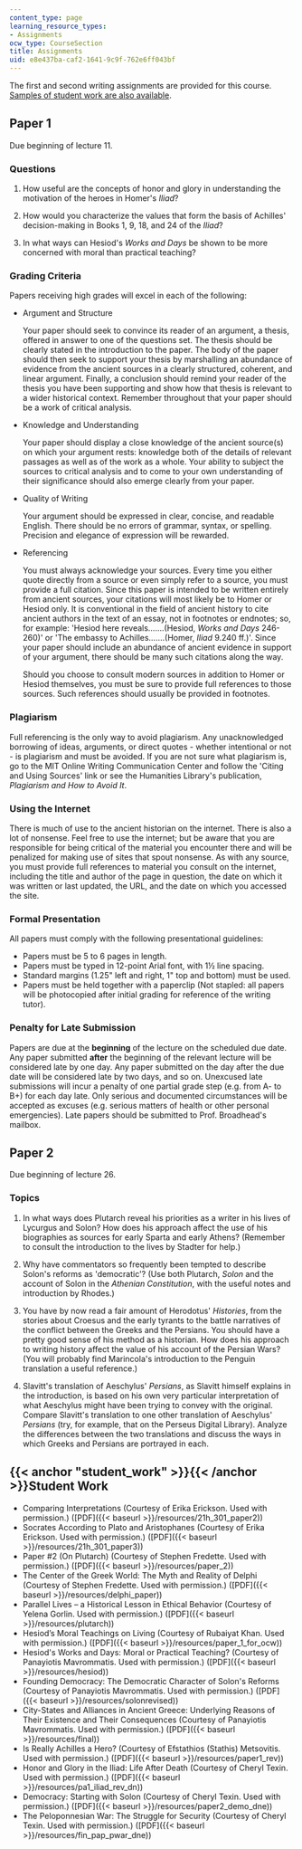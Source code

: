 ```yaml
---
content_type: page
learning_resource_types:
- Assignments
ocw_type: CourseSection
title: Assignments
uid: e8e437ba-caf2-1641-9c9f-762e6ff043bf
---
```


The first and second writing assignments are provided for this course. [Samples of student work are also available](#student_work).

Paper 1
-------

Due beginning of lecture 11.

### Questions

1.  How useful are the concepts of honor and glory in understanding the motivation of the heroes in Homer's _Iliad_?  
    
2.  How would you characterize the values that form the basis of Achilles' decision-making in Books 1, 9, 18, and 24 of the _Iliad_?  
    
3.  In what ways can Hesiod's _Works and Days_ be shown to be more concerned with moral than practical teaching?

### Grading Criteria

Papers receiving high grades will excel in each of the following:

*   Argument and Structure  
      
    Your paper should seek to convince its reader of an argument, a thesis, offered in answer to one of the questions set. The thesis should be clearly stated in the introduction to the paper. The body of the paper should then seek to support your thesis by marshalling an abundance of evidence from the ancient sources in a clearly structured, coherent, and linear argument. Finally, a conclusion should remind your reader of the thesis you have been supporting and show how that thesis is relevant to a wider historical context. Remember throughout that your paper should be a work of critical analysis.  
    
*   Knowledge and Understanding  
      
    Your paper should display a close knowledge of the ancient source(s) on which your argument rests: knowledge both of the details of relevant passages as well as of the work as a whole. Your ability to subject the sources to critical analysis and to come to your own understanding of their significance should also emerge clearly from your paper.  
    
*   Quality of Writing  
      
    Your argument should be expressed in clear, concise, and readable English. There should be no errors of grammar, syntax, or spelling. Precision and elegance of expression will be rewarded.  
    
*   Referencing  
      
    You must always acknowledge your sources. Every time you either quote directly from a source or even simply refer to a source, you must provide a full citation. Since this paper is intended to be written entirely from ancient sources, your citations will most likely be to Homer or Hesiod only. It is conventional in the field of ancient history to cite ancient authors in the text of an essay, not in footnotes or endnotes; so, for example: 'Hesiod here reveals…….(Hesiod, _Works and Days_ 246-260)' or 'The embassy to Achilles…….(Homer, _Iliad_ 9.240 ff.)'. Since your paper should include an abundance of ancient evidence in support of your argument, there should be many such citations along the way.  
      
    Should you choose to consult modern sources in addition to Homer or Hesiod themselves, you must be sure to provide full references to those sources. Such references should usually be provided in footnotes.

### Plagiarism

Full referencing is the only way to avoid plagiarism. Any unacknowledged borrowing of ideas, arguments, or direct quotes - whether intentional or not - is plagiarism and must be avoided. If you are not sure what plagiarism is, go to the MIT Online Writing Communication Center and follow the 'Citing and Using Sources' link or see the Humanities Library's publication, _Plagiarism and How to Avoid It_.

### Using the Internet

There is much of use to the ancient historian on the internet. There is also a lot of nonsense. Feel free to use the internet; but be aware that you are responsible for being critical of the material you encounter there and will be penalized for making use of sites that spout nonsense. As with any source, you must provide full references to material you consult on the internet, including the title and author of the page in question, the date on which it was written or last updated, the URL, and the date on which you accessed the site.

### Formal Presentation

All papers must comply with the following presentational guidelines:

*   Papers must be 5 to 6 pages in length.
*   Papers must be typed in 12-point Arial font, with 1½ line spacing.
*   Standard margins (1.25" left and right, 1" top and bottom) must be used.
*   Papers must be held together with a paperclip (Not stapled: all papers will be photocopied after initial grading for reference of the writing tutor).

### Penalty for Late Submission

Papers are due at the **beginning** of the lecture on the scheduled due date. Any paper submitted **after** the beginning of the relevant lecture will be considered late by one day. Any paper submitted on the day after the due date will be considered late by two days, and so on. Unexcused late submissions will incur a penalty of one partial grade step (e.g. from A- to B+) for each day late. Only serious and documented circumstances will be accepted as excuses (e.g. serious matters of health or other personal emergencies). Late papers should be submitted to Prof. Broadhead's mailbox.

Paper 2
-------

Due beginning of lecture 26.

### Topics

1.  In what ways does Plutarch reveal his priorities as a writer in his lives of Lycurgus and Solon? How does his approach affect the use of his biographies as sources for early Sparta and early Athens? (Remember to consult the introduction to the lives by Stadter for help.)  
    
2.  Why have commentators so frequently been tempted to describe Solon's reforms as 'democratic'? (Use both Plutarch, _Solon_ and the account of Solon in the _Athenian Constitution_, with the useful notes and introduction by Rhodes.)  
    
3.  You have by now read a fair amount of Herodotus' _Histories_, from the stories about Croesus and the early tyrants to the battle narratives of the conflict between the Greeks and the Persians. You should have a pretty good sense of his method as a historian. How does his approach to writing history affect the value of his account of the Persian Wars? (You will probably find Marincola's introduction to the Penguin translation a useful reference.)  
    
4.  Slavitt's translation of Aeschylus' _Persians_, as Slavitt himself explains in the introduction, is based on his own very particular interpretation of what Aeschylus might have been trying to convey with the original. Compare Slavitt's translation to one other translation of Aeschylus' _Persians_ (try, for example, that on the Perseus Digital Library). Analyze the differences between the two translations and discuss the ways in which Greeks and Persians are portrayed in each.

{{< anchor "student_work" >}}{{< /anchor >}}Student Work
--------------------------------------------------------

*   Comparing Interpretations (Courtesy of Erika Erickson. Used with permission.) ([PDF]({{< baseurl >}}/resources/21h_301_paper2))
*   Socrates According to Plato and Aristophanes (Courtesy of Erika Erickson. Used with permission.) ([PDF]({{< baseurl >}}/resources/21h_301_paper3))
*   Paper #2 (On Plutarch) (Courtesy of Stephen Fredette. Used with permission.) ([PDF]({{< baseurl >}}/resources/paper_2))
*   The Center of the Greek World: The Myth and Reality of Delphi (Courtesy of Stephen Fredette. Used with permission.) ([PDF]({{< baseurl >}}/resources/delphi_paper))
*   Parallel Lives – a Historical Lesson in Ethical Behavior (Courtesy of Yelena Gorlin. Used with permission.) ([PDF]({{< baseurl >}}/resources/plutarch))
*   Hesiod’s Moral Teachings on Living (Courtesy of Rubaiyat Khan. Used with permission.) ([PDF]({{< baseurl >}}/resources/paper_1_for_ocw))
*   Hesiod's Works and Days: Moral or Practical Teaching? (Courtesy of Panayiotis Mavrommatis. Used with permission.) ([PDF]({{< baseurl >}}/resources/hesiod))
*   Founding Democracy: The Democratic Character of Solon's Reforms (Courtesy of Panayiotis Mavrommatis. Used with permission.) ([PDF]({{< baseurl >}}/resources/solonrevised))
*   City-States and Alliances in Ancient Greece: Underlying Reasons of Their Existence and Their Consequences (Courtesy of Panayiotis Mavrommatis. Used with permission.) ([PDF]({{< baseurl >}}/resources/final))
*   Is Really Achilles a Hero? (Courtesy of Efstathios (Stathis) Metsovitis. Used with permission.) ([PDF]({{< baseurl >}}/resources/paper1_rev))
*   Honor and Glory in the Iliad: Life After Death (Courtesy of Cheryl Texin. Used with permission.) ([PDF]({{< baseurl >}}/resources/pa1_iliad_rev_dn))
*   Democracy: Starting with Solon (Courtesy of Cheryl Texin. Used with permission.) ([PDF]({{< baseurl >}}/resources/paper2_demo_dne))
*   The Peloponnesian War: The Struggle for Security (Courtesy of Cheryl Texin. Used with permission.) ([PDF]({{< baseurl >}}/resources/fin_pap_pwar_dne))